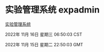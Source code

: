 # 实验管理系统 expadmin
[实验管理系统](http://59.174.11.49:56808/expadmin-782313d2-e1b1-4ea7-932e-3a55e6a1a4d0/)

2022年 11月 16日 星期三 06:50:03 CST

2022年 11月 15日 星期二 22:50:03 GMT
